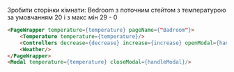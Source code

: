 
Зробити сторінки кімнати: Bedroom з поточним стейтом з температурою за умовчанням 20 і з макс мін 29 - 0

```html
<PageWrapper temperature={temperature} pageName={"Badroom"}>
    <Temperature temperature={temperature}/>
    <Controllers decrease={decrease} increase={increase} openModal={handleModal}/>
    <Weather/>
</PageWrapper>
<Modal temperature={temperature} closeModal={handleModal}/>
```